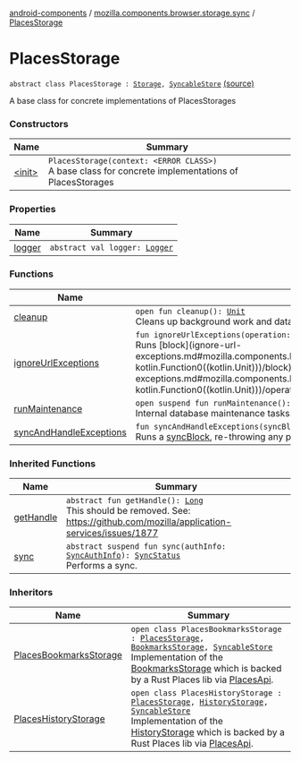[android-components](../../index.md) / [mozilla.components.browser.storage.sync](../index.md) / [PlacesStorage](./index.md)

# PlacesStorage

`abstract class PlacesStorage : `[`Storage`](../../mozilla.components.concept.storage/-storage/index.md)`, `[`SyncableStore`](../../mozilla.components.concept.sync/-syncable-store/index.md) [(source)](https://github.com/mozilla-mobile/android-components/blob/master/components/browser/storage-sync/src/main/java/mozilla/components/browser/storage/sync/PlacesStorage.kt#L26)

A base class for concrete implementations of PlacesStorages

### Constructors

| Name | Summary |
|---|---|
| [&lt;init&gt;](-init-.md) | `PlacesStorage(context: <ERROR CLASS>)`<br>A base class for concrete implementations of PlacesStorages |

### Properties

| Name | Summary |
|---|---|
| [logger](logger.md) | `abstract val logger: `[`Logger`](../../mozilla.components.support.base.log.logger/-logger/index.md) |

### Functions

| Name | Summary |
|---|---|
| [cleanup](cleanup.md) | `open fun cleanup(): `[`Unit`](https://kotlinlang.org/api/latest/jvm/stdlib/kotlin/-unit/index.html)<br>Cleans up background work and database connections |
| [ignoreUrlExceptions](ignore-url-exceptions.md) | `fun ignoreUrlExceptions(operation: `[`String`](https://kotlinlang.org/api/latest/jvm/stdlib/kotlin/-string/index.html)`, block: () -> `[`Unit`](https://kotlinlang.org/api/latest/jvm/stdlib/kotlin/-unit/index.html)`): `[`Unit`](https://kotlinlang.org/api/latest/jvm/stdlib/kotlin/-unit/index.html)<br>Runs [block](ignore-url-exceptions.md#mozilla.components.browser.storage.sync.PlacesStorage$ignoreUrlExceptions(kotlin.String, kotlin.Function0((kotlin.Unit)))/block) described by [operation](ignore-url-exceptions.md#mozilla.components.browser.storage.sync.PlacesStorage$ignoreUrlExceptions(kotlin.String, kotlin.Function0((kotlin.Unit)))/operation), ignoring and logging any thrown [UrlParseFailed](#) exceptions. |
| [runMaintenance](run-maintenance.md) | `open suspend fun runMaintenance(): `[`Unit`](https://kotlinlang.org/api/latest/jvm/stdlib/kotlin/-unit/index.html)<br>Internal database maintenance tasks. Ideally this should be called once a day. |
| [syncAndHandleExceptions](sync-and-handle-exceptions.md) | `fun syncAndHandleExceptions(syncBlock: () -> `[`Unit`](https://kotlinlang.org/api/latest/jvm/stdlib/kotlin/-unit/index.html)`): `[`SyncStatus`](../../mozilla.components.concept.sync/-sync-status/index.md)<br>Runs a [syncBlock](sync-and-handle-exceptions.md#mozilla.components.browser.storage.sync.PlacesStorage$syncAndHandleExceptions(kotlin.Function0((kotlin.Unit)))/syncBlock), re-throwing any panics that may be encountered. |

### Inherited Functions

| Name | Summary |
|---|---|
| [getHandle](../../mozilla.components.concept.sync/-syncable-store/get-handle.md) | `abstract fun getHandle(): `[`Long`](https://kotlinlang.org/api/latest/jvm/stdlib/kotlin/-long/index.html)<br>This should be removed. See: https://github.com/mozilla/application-services/issues/1877 |
| [sync](../../mozilla.components.concept.sync/-syncable-store/sync.md) | `abstract suspend fun sync(authInfo: `[`SyncAuthInfo`](../../mozilla.components.concept.sync/-sync-auth-info/index.md)`): `[`SyncStatus`](../../mozilla.components.concept.sync/-sync-status/index.md)<br>Performs a sync. |

### Inheritors

| Name | Summary |
|---|---|
| [PlacesBookmarksStorage](../-places-bookmarks-storage/index.md) | `open class PlacesBookmarksStorage : `[`PlacesStorage`](./index.md)`, `[`BookmarksStorage`](../../mozilla.components.concept.storage/-bookmarks-storage/index.md)`, `[`SyncableStore`](../../mozilla.components.concept.sync/-syncable-store/index.md)<br>Implementation of the [BookmarksStorage](../../mozilla.components.concept.storage/-bookmarks-storage/index.md) which is backed by a Rust Places lib via [PlacesApi](#). |
| [PlacesHistoryStorage](../-places-history-storage/index.md) | `open class PlacesHistoryStorage : `[`PlacesStorage`](./index.md)`, `[`HistoryStorage`](../../mozilla.components.concept.storage/-history-storage/index.md)`, `[`SyncableStore`](../../mozilla.components.concept.sync/-syncable-store/index.md)<br>Implementation of the [HistoryStorage](../../mozilla.components.concept.storage/-history-storage/index.md) which is backed by a Rust Places lib via [PlacesApi](#). |
